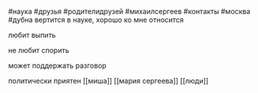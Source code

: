  #наука #друзья #родителидрузей #михаилсергеев #контакты #москва
#дубна
вертится в науке, хорошо ко мне относится

  

любит выпить

  

не любит спорить

  

может поддержать разговор

  

политически приятен
[[миша]]
[[мария сергеева]]
[[люди]]
